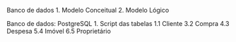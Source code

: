 Banco de dados
	1. Modelo Conceitual
	2. Modelo Lógico
	
Banco de dados: PostgreSQL
	1. Script das tabelas
	1.1 Cliente
	3.2 Compra
	4.3 Despesa
	5.4 Imóvel
	6.5 Proprietário
